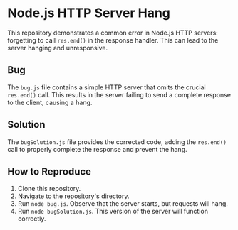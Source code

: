 # Node.js HTTP Server Hang

This repository demonstrates a common error in Node.js HTTP servers: forgetting to call `res.end()` in the response handler.  This can lead to the server hanging and unresponsive.

## Bug

The `bug.js` file contains a simple HTTP server that omits the crucial `res.end()` call. This results in the server failing to send a complete response to the client, causing a hang.

## Solution

The `bugSolution.js` file provides the corrected code, adding the `res.end()` call to properly complete the response and prevent the hang.

## How to Reproduce

1. Clone this repository.
2. Navigate to the repository's directory.
3. Run `node bug.js`.  Observe that the server starts, but requests will hang.
4. Run `node bugSolution.js`. This version of the server will function correctly.